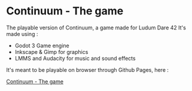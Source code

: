 # Continuum - The game

The playable version of Continuum, a game made for Ludum Dare 42
It's made using :
- Godot 3 Game engine
- Inkscape & Gimp for graphics
- LMMS and Audacity for music and sound effects

It's meant to be playable on browser through Github Pages, here :

[Continuum - The game](http://hakro.github.io/play_continuum)
